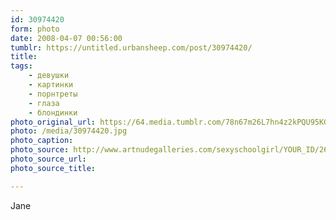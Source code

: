 ```yaml
---
id: 30974420
form: photo
date: 2008-04-07 00:56:00
tumblr: https://untitled.urbansheep.com/post/30974420/
title:
tags:
    - девушки
    - картинки
    - порнтреты
    - глаза
    - блондинки
photo_original_url: https://64.media.tumblr.com/78n67m26L7hn4z2kPQU95KGO_1280.jpg
photo: /media/30974420.jpg
photo_caption: 
photo_source: http://www.artnudegalleries.com/sexyschoolgirl/YOUR_ID/26122.jpg
photo_source_url:
photo_source_title:

---
```


<p>Jane</p>
